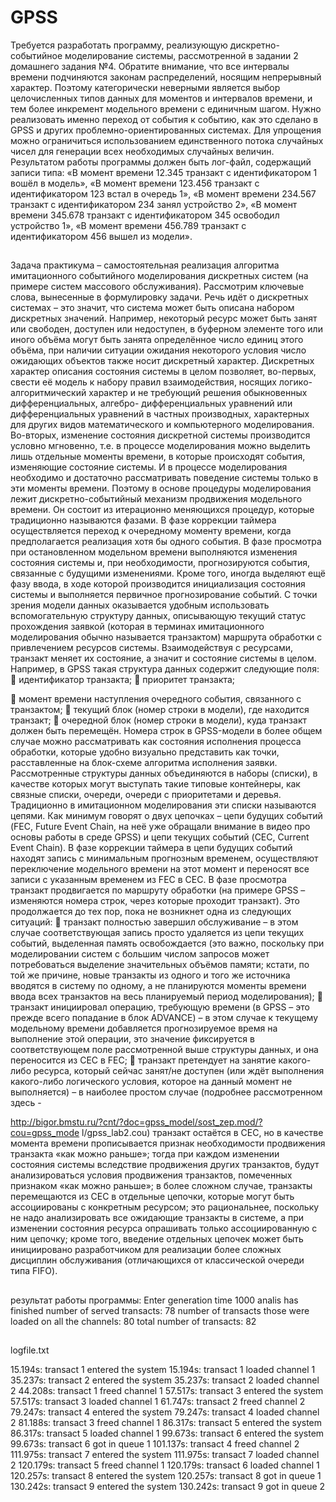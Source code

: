 # GPSS
Требуется разработать программу, реализующую дискретно-событийное
моделирование системы, рассмотренной в задании 2 домашнего задания №4.
Обратите внимание, что все интервалы времени подчиняются законам
распределений, носящим непрерывный характер. Поэтому категорически
неверными является выбор целочисленных типов данных для моментов и
интервалов времени, и тем более инкремент модельного времени с
единичным шагом. Нужно реализовать именно переход от события к
событию, как это сделано в GPSS и других проблемно-ориентированных
системах. Для упрощения можно ограничиться использованием
единственного потока случайных чисел для генерации всех необходимых
случайных величин. Результатом работы программы должен быть лог-файл,
содержащий записи типа: «В момент времени 12.345 транзакт с
идентификатором 1 вошёл в модель», «В момент времени 123.456 транзакт с
идентификатором 123 встал в очередь 1», «В момент времени 234.567
транзакт с идентификатором 234 занял устройство 2», «В момент времени
345.678 транзакт с идентификатором 345 освободил устройство 1», «В
момент времени 456.789 транзакт с идентификатором 456 вышел из модели».
##
Задача практикума – самостоятельная реализация алгоритма имитационного
событийного моделирования дискретных систем (на примере систем
массового обслуживания).
Рассмотрим ключевые слова, вынесенные в формулировку задачи. Речь идёт
о дискретных системах – это значит, что система может быть описана
набором дискретных значений. Например, некоторый ресурс может быть
занят или свободен, доступен или недоступен, в буферном элементе того или
иного объёма могут быть занята определённое число единиц этого объёма,
при наличии ситуации ожидания некоторого условия число ожидающих
объектов также носит дискретный характер. Дискретных характер описания
состояния системы в целом позволяет, во-первых, свести её модель к набору
правил взаимодействия, носящих логико-алгоритмический характер и не
требующий решения обыкновенных дифференциальных, алгебро-
дифференциальных уравнений или дифференциальных уравнений в частных
производных, характерных для других видов математического и
компьютерного моделирования. Во-вторых, изменение состояния дискретной
системы производится условно мгновенно, т.е. в процессе моделирования
можно выделить лишь отдельные моменты времени, в которые происходят
события, изменяющие состояние системы. И в процессе моделирования
необходимо и достаточно рассматривать поведение системы только в эти
моменты времени.
Поэтому в основе процедуры моделирования лежит дискретно-событийный
механизм продвижения модельного времени. Он состоит из итерационно
меняющихся процедур, которые традиционно называются фазами. В фазе
коррекции таймера осуществляется переход к очередному моменту
времени, когда предполагается реализация хотя бы одного события. В фазе
просмотра при остановленном модельном времени выполняются изменения
состояния системы и, при необходимости, прогнозируются события,
связанные с будущими изменениями. Кроме того, иногда выделяют ещё фазу
ввода, в ходе которой производится инициализация состояния системы и
выполняется первичное прогнозирование событий.
С точки зрения модели данных оказывается удобным использовать
вспомогательную структуру данных, описывающую текущий статус
прохождения заявкой (которая в терминах имитационного моделирования
обычно называется транзактом) маршрута обработки с привлечением
ресурсов системы. Взаимодействуя с ресурсами, транзакт меняет их
состояние, а значит и состояние системы в целом. Например, в GPSS такая
структура данных содержит следующие поля:
 идентификатор транзакта;
 приоритет транзакта;

 момент времени наступления очередного события, связанного с
транзактом;
 текущий блок (номер строки в модели), где находится транзакт;
 очередной блок (номер строки в модели), куда транзакт должен быть
перемещён.
Номера строк в GPSS-модели в более общем случае можно рассматривать
как состояния исполнения процесса обработки, которые удобно визуально
представить как точки, расставленные на блок-схеме алгоритма исполнения
заявки.
Рассмотренные структуры данных объединяются в наборы (списки), в
качестве которых могут выступать такие типовые контейнеры, как связные
списки, очереди, очереди с приоритетами и деревья. Традиционно в
имитационном моделирования эти списки называются цепями. Как минимум
говорят о двух цепочках – цепи будущих событий (FEC, Future Event Chain,
на неё уже обращали внимание в видео про основы работы в среде GPSS) и
цепи текущих событий (CEC, Current Event Chain).
В фазе коррекции таймера в цепи будущих событий находят запись с
минимальным прогнозным временем, осуществляют переключение
модельного времени на этот момент и переносят все записи с указанным
временем из FEC в CEC. В фазе просмотра транзакт продвигается по
маршруту обработки (на примере GPSS – изменяются номера строк, через
которые проходит транзакт). Это продолжается до тех пор, пока не возникнет
одна из следующих ситуаций:
 транзакт полностью завершил обслуживание – в этом случае
соответствующая запись просто удаляется из цепи текущих событий,
выделенная память освобождается (это важно, поскольку при
моделировании систем с большим числом запросов может
потребоваться выделение значительных объёмов памяти; кстати, по той
же причине, новые транзакты из одного и того же источника вводятся в
систему по одному, а не планируются моменты времени ввода всех
транзактов на весь планируемый период моделирования);
 транзакт инициировал операцию, требующую времени (в GPSS – это
прежде всего попадание в блок ADVANCE) – в этом случае к текущему
модельному времени добавляется прогнозируемое время на
выполнение этой операции, это значение фиксируется в
соответствующем поле рассмотренной выше структуры данных, и она
переносится из CEC в FEC;
 транзакт претендует на занятие какого-либо ресурса, который сейчас
занят/не доступен (или ждёт выполнения какого-либо логического
условия, которое на данный момент не выполняется) – в наиболее
простом случае (подробнее рассмотренном здесь -

http://bigor.bmstu.ru/?cnt/?doc=gpss_model/sost_zep.mod/?cou=gpss_mode
l/gpss_lab2.cou) транзакт остаётся в CEC, но в качестве момента
времени прописывается признак необходимости продвижения
транзакта «как можно раньше»; тогда при каждом изменении
состояния системы вследствие продвижения других транзактов, будут
анализироваться условия продвижения транзактов, помеченных
признаком «как можно раньше»; в более сложном случае, транзакты
перемещаются из CEC в отдельные цепочки, которые могут быть
ассоциированы с конкретным ресурсом; это рациональнее, поскольку
не надо анализировать все ожидающие транзакты в системе, а при
изменении состояния ресурса опрашивать только ассоциированную с
ним цепочку; кроме того, введение отдельных цепочек может быть
инициировано разработчиком для реализации более сложных
дисциплин обслуживания (отличающихся от классической очереди
типа FIFO).
##
результат работы программы:
Enter generation time
1000
analis has finished
number of served transacts: 78
number of transacts those were loaded on all the channels: 80
total number of transacts: 82
##
logfile.txt

15.194s: transact 1 entered the system
15.194s: transact 1 loaded channel 1
35.237s: transact 2 entered the system
35.237s: transact 2 loaded channel 2
44.208s: transact 1 freed channel 1
57.517s: transact 3 entered the system
57.517s: transact 3 loaded channel 1
61.747s: transact 2 freed channel 2
79.247s: transact 4 entered the system
79.247s: transact 4 loaded channel 2
81.188s: transact 3 freed channel 1
86.317s: transact 5 entered the system
86.317s: transact 5 loaded channel 1
99.673s: transact 6 entered the system
99.673s: transact 6 got in queue 1
101.137s: transact 4 freed channel 2
111.975s: transact 7 entered the system
111.975s: transact 7 loaded channel 2
120.179s: transact 5 freed channel 1
120.179s: transact 6 loaded channel 1
120.257s: transact 8 entered the system
120.257s: transact 8 got in queue 1
130.242s: transact 9 entered the system
130.242s: transact 9 got in queue 2
